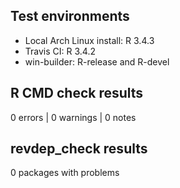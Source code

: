 ## Test environments

* Local Arch Linux install: R 3.4.3
* Travis CI: R 3.4.2
* win-builder: R-release and R-devel


## R CMD check results

0 errors | 0 warnings | 0 notes


## revdep_check results

0 packages with problems
